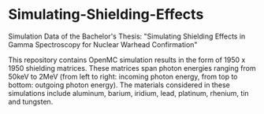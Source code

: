 # Simulating-Shielding-Effects
Simulation Data of the Bachelor's Thesis: "Simulating Shielding Effects in Gamma Spectroscopy for Nuclear Warhead Confirmation"

This repository contains OpenMC simulation results in the form of 1950 x 1950 shielding matrices.
These matrices span photon energies ranging from 50keV to 2MeV (from left to right: incoming photon energy, from top to bottom: outgoing photon energy).
The materials considered in these simulations include aluminum, barium, iridium, lead, platinum, rhenium, tin and tungsten.
